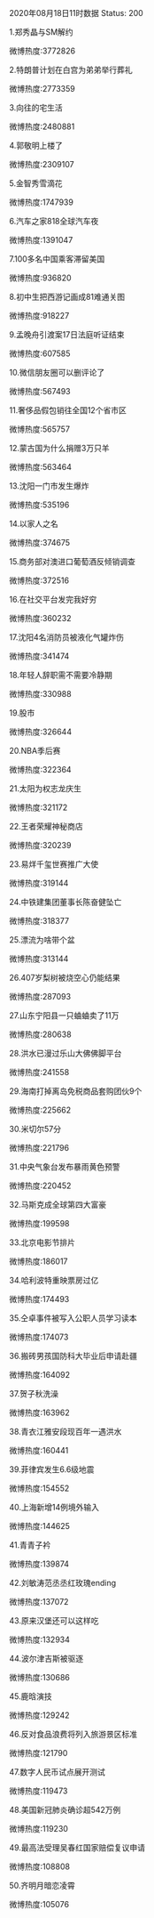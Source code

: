 2020年08月18日11时数据
Status: 200

1.郑秀晶与SM解约

微博热度:3772826

2.特朗普计划在白宫为弟弟举行葬礼

微博热度:2773359

3.向往的宅生活

微博热度:2480881

4.郭敬明上楼了

微博热度:2309107

5.金智秀雪滴花

微博热度:1747939

6.汽车之家818全球汽车夜

微博热度:1391047

7.100多名中国乘客滞留美国

微博热度:936820

8.初中生把西游记画成81难通关图

微博热度:918227

9.孟晚舟引渡案17日法庭听证结束

微博热度:607585

10.微信朋友圈可以删评论了

微博热度:567493

11.奢侈品假包销往全国12个省市区

微博热度:565757

12.蒙古国为什么捐赠3万只羊

微博热度:563464

13.沈阳一门市发生爆炸

微博热度:535196

14.以家人之名

微博热度:374675

15.商务部对澳进口葡萄酒反倾销调查

微博热度:372516

16.在社交平台发完我好穷

微博热度:360232

17.沈阳4名消防员被液化气罐炸伤

微博热度:341474

18.年轻人辞职需不需要冷静期

微博热度:330988

19.股市

微博热度:326644

20.NBA季后赛

微博热度:322364

21.太阳为权志龙庆生

微博热度:321172

22.王者荣耀神秘商店

微博热度:320239

23.易烊千玺世赛推广大使

微博热度:319144

24.中铁建集团董事长陈奋健坠亡

微博热度:318377

25.漂流为啥带个盆

微博热度:313144

26.407岁梨树被烧空心仍能结果

微博热度:287093

27.山东宁阳县一只蛐蛐卖了11万

微博热度:280638

28.洪水已漫过乐山大佛佛脚平台

微博热度:241558

29.海南打掉离岛免税商品套购团伙9个

微博热度:225662

30.米切尔57分

微博热度:221796

31.中央气象台发布暴雨黄色预警

微博热度:220452

32.马斯克成全球第四大富豪

微博热度:199598

33.北京电影节排片

微博热度:186017

34.哈利波特重映票房过亿

微博热度:174493

35.仝卓事件被写入公职人员学习读本

微博热度:174073

36.搬砖男孩国防科大毕业后申请赴疆

微博热度:164092

37.贺子秋洗澡

微博热度:163962

38.青衣江雅安段现百年一遇洪水

微博热度:160441

39.菲律宾发生6.6级地震

微博热度:154552

40.上海新增14例境外输入

微博热度:144625

41.青青子衿

微博热度:139874

42.刘敏涛范丞丞红玫瑰ending

微博热度:137072

43.原来汉堡还可以这样吃

微博热度:132934

44.波尔津吉斯被驱逐

微博热度:130686

45.鹿晗演技

微博热度:129242

46.反对食品浪费将列入旅游景区标准

微博热度:121790

47.数字人民币试点展开测试

微博热度:119473

48.美国新冠肺炎确诊超542万例

微博热度:119230

49.最高法受理吴春红国家赔偿复议申请

微博热度:108808

50.齐明月暗恋凌霄

微博热度:105076

